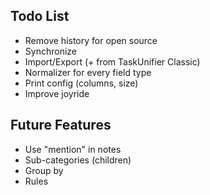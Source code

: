 ## Todo List

* Remove history for open source
* Synchronize
* Import/Export (+ from TaskUnifier Classic)
* Normalizer for every field type
* Print config (columns, size)
* Improve joyride

## Future Features

* Use "mention" in notes
* Sub-categories (children)
* Group by
* Rules